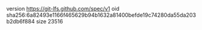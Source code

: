 version https://git-lfs.github.com/spec/v1
oid sha256:6a82493e1166f465629b94b1632a81400befde19c74280da55da203b2db6f884
size 23516
